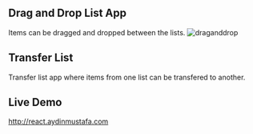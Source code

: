 ## Drag and Drop List App

Items can be dragged and dropped between the lists. 
![draganddrop](https://github.com/aydinmustafacan/react-two-transferable-lists/assets/47556889/f8bcaddf-5669-47cd-8e63-06ed666ecbd5)

##  Transfer List 

Transfer list app where items from one list can be transfered to another. 

## Live Demo
http://react.aydinmustafa.com
